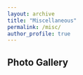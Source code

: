 ```yaml
---
layout: archive
title: "Miscellaneous"
permalink: /misc/
author_profile: true
---
```


## Photo Gallery

